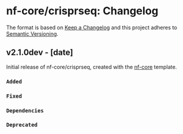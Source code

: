 # nf-core/crisprseq: Changelog

The format is based on [Keep a Changelog](https://keepachangelog.com/en/1.0.0/)
and this project adheres to [Semantic Versioning](https://semver.org/spec/v2.0.0.html).

## v2.1.0dev - [date]

Initial release of nf-core/crisprseq, created with the [nf-core](https://nf-co.re/) template.

### `Added`

### `Fixed`

### `Dependencies`

### `Deprecated`

